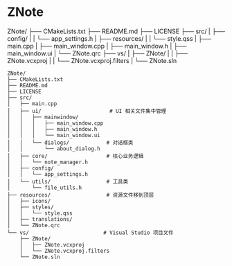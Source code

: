 # ZNote


ZNote/ 
├── CMakeLists.txt 
├── README.md 
├── LICENSE
├── src/
|    ├── config/
|    |    └── app_settings.h
|    ├── resources/
|    |    └── style.qss
|    ├── main.cpp
|    ├── main_window.cpp
|    ├── main_window.h
|    ├── main_window.ui
|    └── ZNote.qrc
├── vs/
|    ├── ZNote/
|    |    ├── ZNote.vcxproj
|    |    └── ZNote.vcxproj.filters
|    └── ZNote.sln

```
ZNote/
├── CMakeLists.txt
├── README.md
├── LICENSE
├── src/
│   ├── main.cpp
│   ├── ui/                      # UI 相关文件集中管理
│   │   ├── mainwindow/
│   │   │   ├── main_window.cpp
│   │   │   ├── main_window.h
│   │   │   └── main_window.ui
│   │   └── dialogs/            # 对话框类
│   │       └── about_dialog.h
│   ├── core/                   # 核心业务逻辑
│   │   └── note_manager.h
│   ├── config/
│   │   └── app_settings.h
│   └── utils/                  # 工具类
│       └── file_utils.h
├── resources/                  # 资源文件移到顶层
│   ├── icons/
│   ├── styles/
│   │   └── style.qss
│   ├── translations/
│   └── ZNote.qrc
└── vs/                        # Visual Studio 项目文件
    ├── ZNote/
    │   ├── ZNote.vcxproj
    │   └── ZNote.vcxproj.filters
    └── ZNote.sln
```